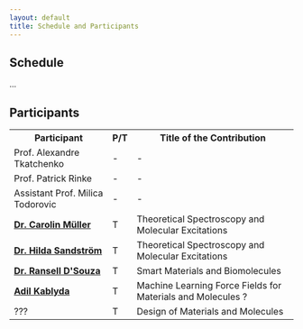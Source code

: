 ```yaml
---
layout: default
title: Schedule and Participants
---
```


## Schedule

...

## Participants

<table>
<tr>
  <th> Participant </th>
  <th> P/T </th>
  <th> Title of the Contribution </th>
</tr>
<tr>
  <td> Prof. Alexandre Tkatchenko </td>
  <td> - </td>
  <td> - </td>
</tr>
<tr>
  <td> Prof. Patrick Rinke </td>
  <td> - </td>
  <td> - </td>
</tr>
<tr>
  <td> Assistant Prof. Milica Todorovic </td>
  <td> - </td>
  <td> - </td>
</tr>
<tr>
  <td> <b><a href='https://estml.github.io/contact/'>Dr. Carolin Müller</a></b> </td>
  <td> T </td>
  <td> Theoretical Spectroscopy and Molecular Excitations </td>
</tr>
<tr>
  <td> <b><a href='https://estml.github.io/contact/'>Dr. Hilda Sandström</a></b> </td>
  <td> T </td>
  <td> Theoretical Spectroscopy and Molecular Excitations </td>
</tr>
<tr>
  <td> <b><a href='https://estml.github.io/contact/'>Dr. Ransell D'Souza</a></b> </td>
  <td> T </td>
  <td> Smart Materials and Biomolecules </td>
</tr>
<tr>
  <td> <b><a href='https://estml.github.io/contact/'>Adil Kablyda</a></b> </td>
  <td> T </td>
  <td> Machine Learning Force Fields for Materials and Molecules ? </td>
</tr>
<tr>
  <td> ??? </td>
  <td> T </td>
  <td> Design of Materials and Molecules </td>
</tr>
</table>
